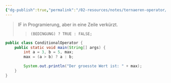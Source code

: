 ```yaml
---
{"dg-publish":true,"permalink":"/02-resources/notes/ternaeren-operator/","tags":["code"],"noteIcon":"","updated":"2024-09-19T13:59:29.885+02:00"}
---
```


>IF in Programierung, aber in eine Zeile verkürzt.
>> `(BEDINGUNG) ? TRUE : FALSE;`

```java
public class ConditionalOperator {
	public static void main(String[] args) {
		int a = 3, b = 5, max;
		max = (a > b) ? a : b;

		System.out.println("Der groesste Wert ist: " + max);
	}
}
```